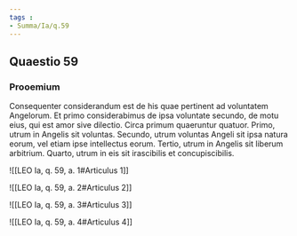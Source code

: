 ```yaml
---
tags : 
- Summa/Ia/q.59
---
```


## Quaestio 59

### Prooemium

Consequenter considerandum est de his quae pertinent ad voluntatem Angelorum. Et primo considerabimus de ipsa voluntate secundo, de motu eius, qui est amor sive dilectio. Circa primum quaeruntur quatuor. Primo, utrum in Angelis sit voluntas. Secundo, utrum voluntas Angeli sit ipsa natura eorum, vel etiam ipse intellectus eorum. Tertio, utrum in Angelis sit liberum arbitrium. Quarto, utrum in eis sit irascibilis et concupiscibilis.

![[LEO Ia, q. 59, a. 1#Articulus 1]]

![[LEO Ia, q. 59, a. 2#Articulus 2]]

![[LEO Ia, q. 59, a. 3#Articulus 3]]

![[LEO Ia, q. 59, a. 4#Articulus 4]]


